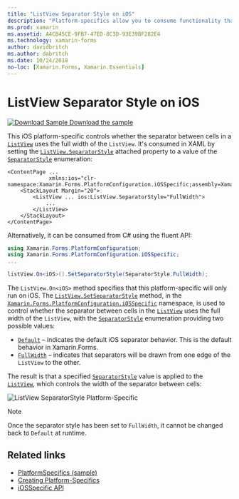 ```yaml
---
title: "ListView Separator Style on iOS"
description: "Platform-specifics allow you to consume functionality that's only available on a specific platform, without implementing custom renderers or effects. This article explains how to consume the iOS platform-specific that controls whether the separator between cells in a ListView uses the full width of the ListView."
ms.prod: xamarin
ms.assetid: A4CB45CE-9FB7-47ED-8C3D-93E39BF282E4
ms.technology: xamarin-forms
author: davidbritch
ms.author: dabritch
ms.date: 10/24/2018
no-loc: [Xamarin.Forms, Xamarin.Essentials]
---
```


# ListView Separator Style on iOS

[![Download Sample](~/media/shared/download.png) Download the sample](/samples/xamarin/xamarin-forms-samples/userinterface-platformspecifics)

This iOS platform-specific controls whether the separator between cells in a [`ListView`](xref:Xamarin.Forms.ListView) uses the full width of the `ListView`. It's consumed in XAML by setting the [`ListView.SeparatorStyle`](xref:Xamarin.Forms.PlatformConfiguration.iOSSpecific.ListView.SeparatorStyleProperty) attached property to a value of the [`SeparatorStyle`](xref:Xamarin.Forms.PlatformConfiguration.iOSSpecific.SeparatorStyle) enumeration:

```xaml
<ContentPage ...
             xmlns:ios="clr-namespace:Xamarin.Forms.PlatformConfiguration.iOSSpecific;assembly=Xamarin.Forms.Core">
    <StackLayout Margin="20">
        <ListView ... ios:ListView.SeparatorStyle="FullWidth">
            ...
        </ListView>
    </StackLayout>
</ContentPage>
```

Alternatively, it can be consumed from C# using the fluent API:

```csharp
using Xamarin.Forms.PlatformConfiguration;
using Xamarin.Forms.PlatformConfiguration.iOSSpecific;
...

listView.On<iOS>().SetSeparatorStyle(SeparatorStyle.FullWidth);
```

The `ListView.On<iOS>` method specifies that this platform-specific will only run on iOS. The [`ListView.SetSeparatorStyle`](xref:Xamarin.Forms.PlatformConfiguration.iOSSpecific.ListView.SetSeparatorStyle(Xamarin.Forms.IPlatformElementConfiguration{Xamarin.Forms.PlatformConfiguration.iOS,Xamarin.Forms.ListView},Xamarin.Forms.PlatformConfiguration.iOSSpecific.SeparatorStyle)) method, in the [`Xamarin.Forms.PlatformConfiguration.iOSSpecific`](xref:Xamarin.Forms.PlatformConfiguration.iOSSpecific) namespace, is used to control whether the separator between cells in the [`ListView`](xref:Xamarin.Forms.ListView) uses the full width of the `ListView`, with the [`SeparatorStyle`](xref:Xamarin.Forms.PlatformConfiguration.iOSSpecific.SeparatorStyle) enumeration providing two possible values:

- [`Default`](xref:Xamarin.Forms.PlatformConfiguration.iOSSpecific.SeparatorStyle.Default) – indicates the default iOS separator behavior. This is the default behavior in Xamarin.Forms.
- [`FullWidth`](xref:Xamarin.Forms.PlatformConfiguration.iOSSpecific.SeparatorStyle.FullWidth) – indicates that separators will be drawn from one edge of the `ListView` to the other.

The result is that a specified [`SeparatorStyle`](xref:Xamarin.Forms.PlatformConfiguration.iOSSpecific.SeparatorStyle) value is applied to the [`ListView`](xref:Xamarin.Forms.ListView), which controls the width of the separator between cells:

![ListView SeparatorStyle Platform-Specific](listview-separator-style-images/listview-separatorstyle.png)

> [!NOTE]
> Once the separator style has been set to `FullWidth`, it cannot be changed back to `Default` at runtime.

## Related links

- [PlatformSpecifics (sample)](/samples/xamarin/xamarin-forms-samples/userinterface-platformspecifics)
- [Creating Platform-Specifics](~/xamarin-forms/platform/platform-specifics/index.md#creating-platform-specifics)
- [iOSSpecific API](xref:Xamarin.Forms.PlatformConfiguration.iOSSpecific)